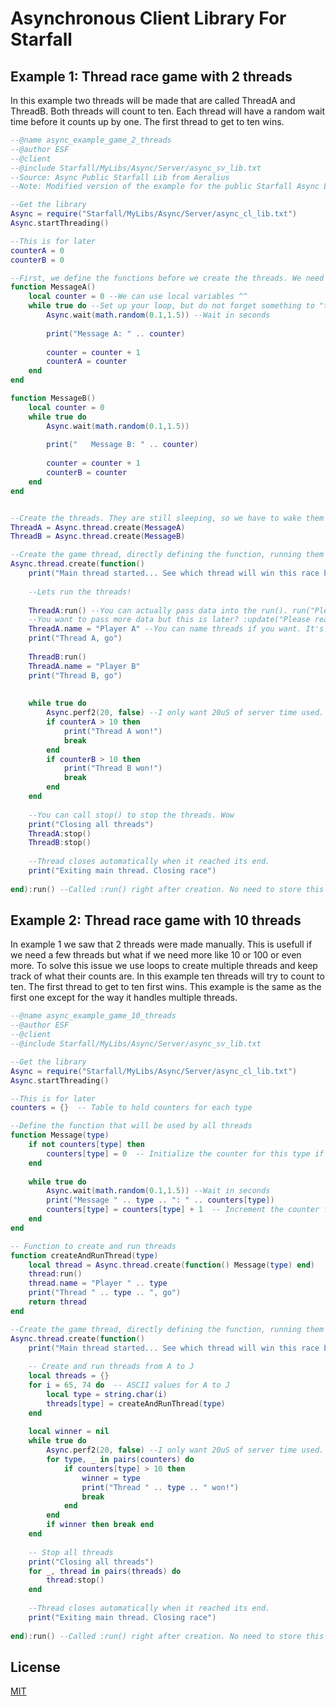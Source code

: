 # Asynchronous Client Library For Starfall

## Example 1: Thread race game with 2 threads
In this example two threads will be made that are called ThreadA and ThreadB.
Both threads will count to ten. Each thread will have a random wait time before it counts up by one.
The first thread to get to ten wins.

```lua
--@name async_example_game_2_threads
--@author ESF
--@client
--@include Starfall/MyLibs/Async/Server/async_sv_lib.txt
--Source: Async Public Starfall Lib from Aeralius
--Note: Modified version of the example for the public Starfall Async Lib from Aeralius

--Get the library
Async = require("Starfall/MyLibs/Async/Server/async_cl_lib.txt")
Async.startThreading()

--This is for later
counterA = 0
counterB = 0

--First, we define the functions before we create the threads. We need to give them instructions.
function MessageA()
    local counter = 0 --We can use local variables ^^ 
    while true do --Set up your loop, but do not forget something to "throttle" it. perf, perf2, yield and wait are good ones
        Async.wait(math.random(0.1,1.5)) --Wait in seconds
        
        print("Message A: " .. counter)  
        
        counter = counter + 1 
        counterA = counter 
    end
end

function MessageB()
    local counter = 0 
    while true do
        Async.wait(math.random(0.1,1.5))
        
        print("   Message B: " .. counter)  
        
        counter = counter + 1  
        counterB = counter
    end
end


--Create the threads. They are still sleeping, so we have to wake them up with :run() later
ThreadA = Async.thread.create(MessageA)  
ThreadB = Async.thread.create(MessageB)

--Create the game thread, directly defining the function, running them at the same time.
Async.thread.create(function()
    print("Main thread started... See which thread will win this race by going over 10")
    
    --Lets run the threads!
    
    ThreadA:run() --You can actually pass data into the run(). run("Please read this") and this is passed to the function inside
    --You want to pass more data but this is later? :update("Please read this. It's different now") 
    ThreadA.name = "Player A" --You can name threads if you want. It's not required, but makes looking them up easier in thread.pool. The more you know
    print("Thread A, go") 
    
    ThreadB:run()
    ThreadA.name = "Player B"
    print("Thread B, go")
    
    
    while true do
        Async.perf2(20, false) --I only want 20uS of server time used. perf() without the 2 makes the thread wait in precentages. 
        if counterA > 10 then
            print("Thread A won!")
            break
        end
        if counterB > 10 then
            print("Thread B won!")
            break
        end         
    end
    
    --You can call stop() to stop the threads. Wow
    print("Closing all threads")
    ThreadA:stop()
    ThreadB:stop()
    
    --Thread closes automatically when it reached its end.
    print("Exiting main thread. Closing race")       
    
end):run() --Called :run() right after creation. No need to store this thread 

```

## Example 2: Thread race game with 10 threads
In example 1 we saw that 2 threads were made manually. This is usefull if we need a few threads but 
what if we need more like 10 or 100 or even more.
To solve this issue we use loops to create multiple threads and keep track of what their counts are.
In this example ten threads will try to count to ten. The first thread to get to ten first wins.
This example is the same as the first one except for the way it handles multiple threads.

```lua
--@name async_example_game_10_threads
--@author ESF
--@client
--@include Starfall/MyLibs/Async/Server/async_sv_lib.txt

--Get the library
Async = require("Starfall/MyLibs/Async/Server/async_cl_lib.txt")
Async.startThreading()

--This is for later
counters = {}  -- Table to hold counters for each type

--Define the function that will be used by all threads
function Message(type)
    if not counters[type] then
        counters[type] = 0  -- Initialize the counter for this type if it doesn't exist
    end
    
    while true do
        Async.wait(math.random(0.1,1.5)) --Wait in seconds
        print("Message " .. type .. ": " .. counters[type])  
        counters[type] = counters[type] + 1  -- Increment the counter for this type
    end
end

-- Function to create and run threads
function createAndRunThread(type)
    local thread = Async.thread.create(function() Message(type) end)
    thread:run()
    thread.name = "Player " .. type
    print("Thread " .. type .. ", go")
    return thread
end

--Create the game thread, directly defining the function, running them at the same time.
Async.thread.create(function()
    print("Main thread started... See which thread will win this race by going over 10")
    
    -- Create and run threads from A to J
    local threads = {}
    for i = 65, 74 do  -- ASCII values for A to J
        local type = string.char(i)
        threads[type] = createAndRunThread(type)
    end
    
    local winner = nil
    while true do
        Async.perf2(20, false) --I only want 20uS of server time used. perf() without the 2 makes the thread wait in percentages.
        for type, _ in pairs(counters) do
            if counters[type] > 10 then
                winner = type
                print("Thread " .. type .. " won!")
                break
            end
        end
        if winner then break end
    end
    
    -- Stop all threads
    print("Closing all threads")
    for _, thread in pairs(threads) do
        thread:stop()
    end
    
    --Thread closes automatically when it reached its end.
    print("Exiting main thread. Closing race")       
    
end):run() --Called :run() right after creation. No need to store this thread

```

## License

[MIT](https://choosealicense.com/licenses/mit/)
